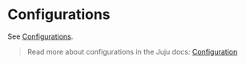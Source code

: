 # Configurations

See [Configurations](https://charmhub.io/jenkins-k8s/configure).

> Read more about configurations in the Juju docs: [Configuration](https://juju.is/docs/juju/configuration)